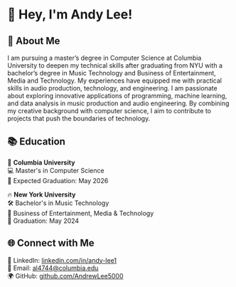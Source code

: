 # 👋 Hey, I'm Andy Lee!

## 🚀 About Me
I am pursuing a master’s degree in Computer Science at Columbia University to deepen my technical skills after graduating from NYU with a bachelor’s degree in Music Technology and Business of Entertainment, Media and Technology. My experiences have equipped me with practical skills in audio production, technology, and engineering. I am passionate about exploring innovative applications of programming, machine learning, and data analysis in music production and audio engineering. By combining my creative background with computer science, I aim to contribute to projects that push the boundaries of technology.

## 📚 Education
👑 **Columbia University** <br>
💻 Master's in Computer Science <br>
📅 Expected Graduation: May 2026

🔥 **New York University** <br>
🛠 Bachelor's in Music Technology <br>
🎵 Business of Entertainment, Media & Technology <br>
📅 Graduation: May 2024

## 🌐 Connect with Me
💼 LinkedIn: [linkedin.com/in/andy-lee1](https://www.linkedin.com/in/andy-lee1)  
📧 Email: al4744@columbia.edu  
🌍 GitHub: [github.com/AndrewLee5000](https://github.com/AndrewLee5000) 

<!--
**AndrewLee5000/AndrewLee5000** is a ✨ _special_ ✨ repository because its `README.md` (this file) appears on your GitHub profile.

Here are some ideas to get you started:

- 🔭 I’m currently working on ...
- 🌱 I’m currently learning ...
- 👯 I’m looking to collaborate on ...
- 🤔 I’m looking for help with ...
- 💬 Ask me about ...
- 📫 How to reach me: ...
- 😄 Pronouns: ...
- ⚡ Fun fact: ...

---

## 🛠️ Technical Skills

| **Languages**      | Python, Java, C++, JavaScript, SQL                      |
|---------------------|--------------------------------------------------------|
| **Frameworks**      | React, Node.js, Django, Spring Boot                    |
| **Tools**           | Git, Docker, Kubernetes, AWS, Linux                    |
| **Other Expertise** | Signal processing, data visualization, music synthesis |

---

## 🌟 Featured Projects

### [🎵 Music Analyzer](https://github.com/yourusername/music-analyzer)  
> A web app that analyzes and visualizes audio waveforms using Python and Flask.  
- Implemented audio signal processing techniques to extract key features.  
- Built an interactive front-end using React and Chart.js.  
- **Technologies:** Python, Flask, React, Docker.

---

### [🛒 SmartCart](https://github.com/yourusername/smartcart)  
> A dynamic e-commerce platform with personalized recommendations powered by machine learning.  
- Designed a scalable back-end with Django and PostgreSQL.  
- Deployed on AWS using EC2 and S3 for storage.  
- **Technologies:** Python, Django, AWS, TensorFlow.

---

### [📊 Portfolio Site](https://yourportfolio.com)  
> A responsive portfolio showcasing my journey and projects.  
- Built using modern web technologies (HTML, CSS, JavaScript).  
- Integrated GitHub API to display real-time stats.  
- **Technologies:** HTML, CSS, JavaScript.

---

## 🎯 What I’m Looking For

I’m eager to contribute to impactful projects as a **software developer**, **data engineer**, or **AI specialist**. I’m especially excited about roles where I can:  
- Build scalable systems.  
- Solve challenging problems.  
- Collaborate with talented teams.

---


🌟 Let’s build something amazing together! 🚀




General & Introduction
👋 Hi / Hello
🌟 Highlight / Special Skill
💻 Computer Science / Coding
🎓 Education / Student
🚀 Ambition / Growth / Projects
🌱 Learning
🔍 Exploring / Interests
💡 Ideas / Innovation
Skills & Technologies
Programming Languages
🐍 Python
☕ Java
📜 JavaScript
🔣 C++ / C#
🐘 SQL / PostgreSQL (elephant for Postgres)
💎 Ruby
🦀 Rust
🐪 Perl
Frameworks & Tools
🌐 Web Development
⚛️ React
📦 Node.js
🦄 Unicorn (Creative Frameworks)
🔧 Tools
🐳 Docker
☁️ Cloud (AWS, GCP, Azure)
🐙 GitHub
🛠️ DevOps
Other Skills
📊 Data Analysis / Visualization
🧠 AI / Machine Learning
🎵 Music Tech / Audio Processing
🎨 Design / Creativity
🔒 Cybersecurity
Projects
🔗 Links / References
🎵 Music or Audio Projects
📦 Package / Repository
🛒 E-commerce
📈 Data Visualization
🤖 AI / Robotics
🛠️ Tools / Utilities
🌍 Web / Internet
📱 Mobile Apps
Education
🎓 Degrees
📘 Books / Knowledge
🧑‍🏫 Teacher / Mentor
✍️ Writing / Research
🏆 Awards
Achievements
🏅 Milestones
🥇 First Place / Top Rank
🚀 Success
💼 Work / Professionalism
Contact & Networking
📧 Email
💼 LinkedIn
🌐 Portfolio / Website
📞 Call / Contact
For Fun & Personal Touch
🎮 Gaming
🎵 Music
☕ Coffee Lover
✈️ Travel
🌿 Nature
🏔️ Hiking
🐾 Pets
Other Miscellaneous Emojis
✨ Highlights
🔥 Passion / Trending
🕹️ Tech Enthusiast
📌 Important
📂 Organized
🖋️ Writing
🎉 Celebration
-->
